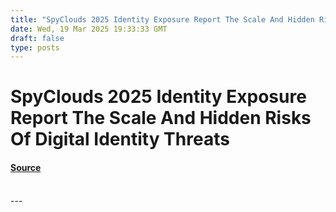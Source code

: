 ```yaml
---
title: "SpyClouds 2025 Identity Exposure Report The Scale And Hidden Risks Of Digital Identity Threats"
date: Wed, 19 Mar 2025 19:33:33 GMT
draft: false
type: posts
---
```

# SpyClouds 2025 Identity Exposure Report The Scale And Hidden Risks Of Digital Identity Threats









#### [Source](https://hackernoon.com/spyclouds-2025-identity-exposure-report-the-scale-and-hidden-risks-of-digital-identity-threats?source=rss)

<br/>
---

